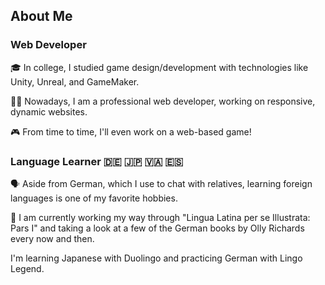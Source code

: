 ## About Me

### Web Developer

🎓 In college, I studied game design/development with technologies like Unity, Unreal, and GameMaker.

👨‍💼 Nowadays, I am a professional web developer, working on responsive, dynamic websites.

🎮 From time to time, I'll even work on a web-based game!

### Language Learner 🇩🇪 🇯🇵 🇻🇦 🇪🇸

🗣 Aside from German, which I use to chat with relatives, learning foreign languages is one of my favorite hobbies.

📙 I am currently working my way through "Lingua Latina per se Illustrata: Pars I" and taking a look at a few of the German books by Olly Richards every now and then.

 I'm learning Japanese with Duolingo and practicing German with Lingo Legend.

<!--
**CoryDerGrosse/CoryDerGrosse** is a ✨ _special_ ✨ repository because its `README.md` (this file) appears on your GitHub profile.

Here are some ideas to get you started:

- 🔭 I’m currently working on ...
- 🌱 I’m currently learning ...
- 👯 I’m looking to collaborate on ...
- 🤔 I’m looking for help with ...
- 💬 Ask me about ...
- 📫 How to reach me: ...
- 😄 Pronouns: ...
- ⚡ Fun fact: ...
-->
